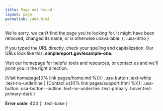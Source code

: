 ```yaml
---
title: Page not found
layout: page
permalink: /404.html
---
```


We’re sorry, we can’t find the page you're looking for. It might have been removed, changed its name, or is otherwise unavailable.
{: .usa-intro }

If you typed the URL directly, check your spelling and capitalization. Our URLs look like this: **simplereport.gov/example-one**.

Visit our homepage for helpful tools and resources, or contact us and we’ll point you in the right direction.

[Visit homepage]({% link pages/home.md %}){: .usa-button .text-white .text-no-underline }
[Contact us]({% link pages/support.html %}){: .usa-button .usa-button--outline .text-no-underline .text-primary .hover:text-primary-dark }

**Error code**: 404
{: .text-base }
